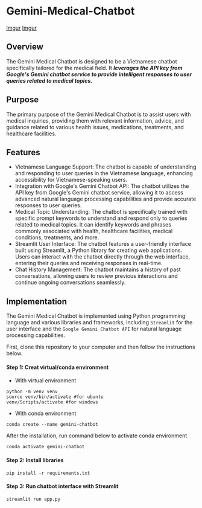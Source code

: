 # Gemini-Medical-Chatbot

[Imgur](https://i.imgur.com/6PKSp3p.png)
[Imgur](https://i.imgur.com/TfngdBg.png)

## Overview 
The Gemini Medical Chatbot is designed to be a Vietnamese chatbot specifically tailored for the medical field. It _**leverages the API key from Google's Gemini chatbot service to provide intelligent responses to user queries related to medical topics.**_

## Purpose
The primary purpose of the Gemini Medical Chatbot is to assist users with medical inquiries, providing them with relevant information, advice, and guidance related to various health issues, medications, treatments, and healthcare facilities.

## Features
- Vietnamese Language Support: The chatbot is capable of understanding and responding to user queries in the Vietnamese language, enhancing accessibility for Vietnamese-speaking users.
- Integration with Google's Gemini Chatbot API: The chatbot utilizes the API key from Google's Gemini chatbot service, allowing it to access advanced natural language processing capabilities and provide accurate responses to user queries.
- Medical Topic Understanding: The chatbot is specifically trained with specific prompt keywords to understand and respond only to queries related to medical topics. It can identify keywords and phrases commonly associated with health, healthcare facilities, medical conditions, treatments, and more.
- Streamlit User Interface: The chatbot features a user-friendly interface built using Streamlit, a Python library for creating web applications. Users can interact with the chatbot directly through the web interface, entering their queries and receiving responses in real-time.
- Chat History Management: The chatbot maintains a history of past conversations, allowing users to review previous interactions and continue ongoing conversations seamlessly.

## Implementation
The Gemini Medical Chatbot is implemented using Python programming language and various libraries and frameworks, including ```Streamlit``` for the user interface and the ```Google Gemini Chatbot API``` for natural language processing capabilities.

First, clone this repository to your computer and then follow the instructions below.
#### Step 1: Creat virtual/conda environment
- With virtual environment
```
python -m venv venv
source venv/bin/activate #for ubuntu
venv/Scripts/activate #for windows
```
- With conda environment
```
conda create --name gemini-chatbot
```
After the installation, run command below to activate conda environment
```
conda activate gemini-chatbot
```

#### Step 2: Install libraries
```
pip install -r requirements.txt
```

#### Step 3: Run chatbot interface with Streamlit
```
streamlit run app.py
```
